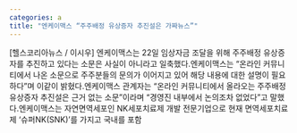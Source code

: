 ```yaml
---
categories: a
title: "엔케이맥스 “주주배정 유상증자 추진설은 가짜뉴스”"
---
```

[헬스코리아뉴스 / 이시우] 엔케이맥스는 22일 임상자금 조달을 위해 주주배정 유상증자를 추진하고 있다는 소문은 사실이 아니라고 일축했다.엔케이맥스는 “온라인 커뮤니티에서 나온 소문으로 주주분들의 문의가 이어지고 있어 해당 내용에 대한 설명이 필요하다”며 이같이 밝혔다.엔케이맥스 관계자는 “온라인 커뮤니티에서 올라오는 주주배정 유상증자 추진설은 근거 없는 소문”이라며 “경영진 내부에서 논의조차 없었다”고 말했다.엔케이맥스는 자연면역세포인 NK세포치료제 개발 전문기업으로 현재 면역세포치료제 ‘슈퍼NK(SNK)’를 가지고 국내를 포함